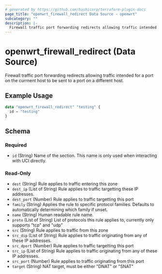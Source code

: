 ```yaml
---
# generated by https://github.com/hashicorp/terraform-plugin-docs
page_title: "openwrt_firewall_redirect Data Source - openwrt"
subcategory: ""
description: |-
  Firewall traffic port forwarding redirects allowing traffic intended for a port on the currnent host to be sent to a port on a different host.
---
```


# openwrt_firewall_redirect (Data Source)

Firewall traffic port forwarding redirects allowing traffic intended for a port on the currnent host to be sent to a port on a different host.

## Example Usage

```terraform
data "openwrt_firewall_redirect" "testing" {
  id = "testing"
}
```

<!-- schema generated by tfplugindocs -->
## Schema

### Required

- `id` (String) Name of the section. This name is only used when interacting with UCI directly.

### Read-Only

- `dest` (String) Rule applies to traffic entering this zone
- `dest_ip` (List of String) Rule applies to traffic targetting these IP addresses.
- `dest_port` (Number) Rule applies to traffic targetting this port
- `family` (String) Applies the rule to specific protocol families. Defaults to automatically determining which family if unset.
- `name` (String) Human readable rule name.
- `proto` (List of String) List of protocols this rule applies to, currently only supports "tcp" and "udp"
- `src` (String) Rule applies to traffic from this zone
- `src_dip` (List of String) Rule applies to traffic originating from any of these IP addresses.
- `src_dport` (Number) Rule applies to traffic targetting this port
- `src_ip` (List of String) Rule applies to traffic originating from any of these IP addresses.
- `src_port` (Number) Rule applies to traffic originating from this port
- `target` (String) NAT target, must be either "DNAT" or "SNAT"


